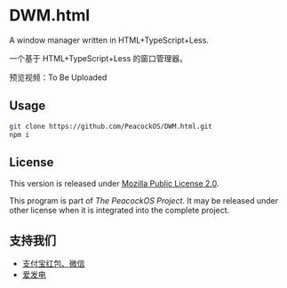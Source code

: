 # DWM.html

A window manager written in HTML+TypeScript+Less.

一个基于 HTML+TypeScript+Less 的窗口管理器。

预览视频：To Be Uploaded

## Usage

```bash
git clone https://github.com/PeacockOS/DWM.html.git
npm i
```

## License

This version is released under [Mozilla Public License 2.0](LICENSE).

This program is part of *The PeacockOS Project*. It may be released under other license when it is integrated into the complete project.

## 支持我们

- [支付宝红包、微信](https://peasoft.github.io/pay.html)
- [爱发电](https://afdian.com/a/peasoft)
